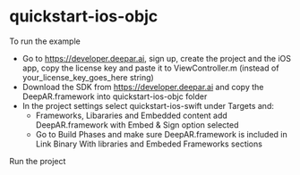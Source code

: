 # quickstart-ios-objc

To run the example
* Go to https://developer.deepar.ai, sign up, create the project and the iOS app, copy the license key and paste it to ViewController.m (instead of your_license_key_goes_here string)
* Download the SDK from https://developer.deepar.ai and copy the DeepAR.framework into quickstart-ios-objc folder
* In the project settings select quickstart-ios-swift under Targets and:
  * Frameworks, Libararies and Embedded content add DeepAR.framework with Embed & Sign option selected
  * Go to Build Phases and make sure DeepAR.framework is included in Link Binary With libraries and Embeded Frameworks sections

Run the project
